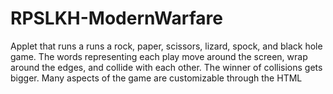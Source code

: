 # RPSLKH-ModernWarfare
Applet that runs a runs a rock, paper, scissors, lizard, spock, and black hole game. The words representing each play move around the screen, wrap around the edges, and collide with each other. The winner of collisions gets bigger. Many aspects of the game are customizable through the HTML
